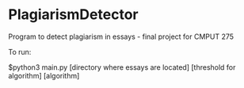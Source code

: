 # PlagiarismDetector
Program to detect plagiarism in essays - final project for CMPUT 275

To run:

$python3 main.py [directory where essays are located] [threshold for algorithm] [algorithm]
